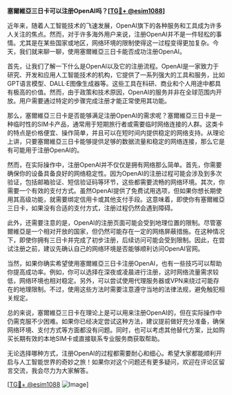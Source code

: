 **塞爾維亞三日卡可以注册OpenAI吗？[[TG💪+ @esim1088](https://t.me/s/esim1088)]**

近年来，随着人工智能技术的飞速发展，OpenAI旗下的各种服务和工具成为许多人关注的焦点。然而，对于许多海外用户来说，注册OpenAI并不是一件轻松的事情。尤其是在某些国家或地区，网络环境的限制使得这一过程变得更加复杂。今天，我们就来聊一聊，使用塞爾維亞三日卡能否成功注册OpenAI。

首先，让我们了解一下什么是OpenAI以及它的注册流程。OpenAI是一家致力于研究、开发和应用人工智能技术的机构，它提供了一系列强大的工具和服务，比如GPT语言模型、DALL·E图像生成器等。这些工具在科研、商业和个人用途中都具有极高的价值。然而，由于政策和技术原因，OpenAI的服务并非在全球范围内开放。用户需要通过特定的步骤完成注册才能正常使用其功能。

那么，塞爾維亞三日卡是否能够满足注册OpenAI的需求呢？塞爾維亞三日卡是一种临时性的SIM卡产品，通常用于短期旅行者或需要临时网络连接的人群。这类卡的特点是价格便宜、操作简单，并且可以在短时间内提供稳定的网络支持。从理论上讲，只要塞爾維亞三日卡能够提供足够的数据流量和稳定的网络连接，那么它是有可能用于注册OpenAI的。

然而，在实际操作中，注册OpenAI并不仅仅是拥有网络那么简单。首先，你需要确保你的设备具备良好的网络稳定性。因为OpenAI的注册过程可能会涉及到多次验证，包括邮箱验证、短信验证码等环节，这些都需要流畅的网络环境。其次，你需要一个有效的支付方式。虽然OpenAI提供了免费试用选项，但如果你想长期使用其高级功能，就需要绑定信用卡或其他支付手段。这意味着，即使你有塞爾維亞三日卡，如果没有合适的支付方式，注册过程仍然会遇到障碍。

此外，还需要注意的是，OpenAI的注册页面可能会受到地理位置的限制。尽管塞爾維亞是一个相对开放的国家，但仍然可能存在一定的网络屏蔽措施。在这种情况下，即使你拥有三日卡并完成了初步注册，后续访问可能会受到限制。因此，在尝试注册之前，建议先确认自己的网络环境是否能够顺利访问OpenAI官网。

当然，如果你确实希望使用塞爾維亞三日卡注册OpenAI，也有一些技巧可以帮助你提高成功率。例如，你可以选择在深夜或凌晨进行注册，这时网络流量需求较低，网络环境也相对稳定。另外，可以尝试使用代理服务器或VPN来绕过可能存在的地理限制。不过，使用这些方法时需要注意遵守当地的法律法规，避免触犯相关规定。

总的来说，塞爾維亞三日卡在理论上是可以用来注册OpenAI的，但在实际操作中仍需克服不少困难。如果你已经决定尝试这种方法，建议提前做好充分准备，确保网络环境、支付方式等方面都没有问题。同时，也可以考虑其他替代方案，比如购买长期有效的本地SIM卡或直接联系专业服务商获取帮助。

无论选择哪种方式，注册OpenAI的过程都需要耐心和细心。希望大家都能顺利开启与人工智能世界的奇妙之旅！如果你对这个问题还有更多疑问，欢迎在评论区留言交流，我会尽力为大家解答。

[[TG💪+ @esim1088](https://t.me/s/esim1088) ![Image](https://i.postimg.cc/4NQfJmqS/Snipaste-2025-05-13-00-14-12.png)]